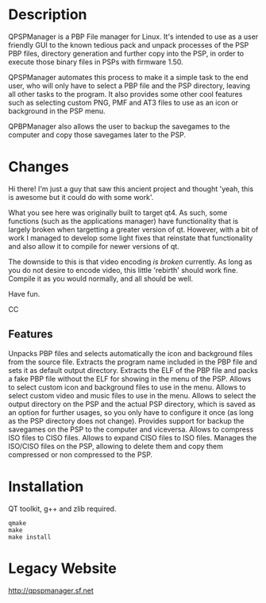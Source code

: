 # Description
QPSPManager is a PBP File manager for Linux. It's intended to use as a user friendly GUI to the known tedious pack and unpack processes of the PSP PBP files, directory generation and further copy into the PSP, in order to execute those binary files in PSPs with firmware 1.50.

QPSPManager automates this process to make it a simple task to the end user, who will only have to select a PBP file and the PSP directory, leaving all other tasks to the program. It also provides some other cool features such as selecting custom PNG, PMF and AT3 files to use as an icon or background in the PSP menu.

QPBPManager also allows the user to backup the savegames to the computer and copy those savegames later to the PSP.

# Changes

Hi there! I'm just a guy that saw this ancient project and thought 'yeah, this is awesome but it could do with some work'.

What you see here was originally built to target qt4. As such, some functions (such as the applications manager) have functionality that is largely broken when targetting a greater version of qt. However, with a bit of work I managed to develop some light fixes that reinstate that functionality and also allow it to compile for newer versions of qt.

The downside to this is that video encoding *is broken* currently. As long as you do not desire to encode video, this little 'rebirth' should work fine. Compile it as you would normally, and all should be well.

Have fun.

CC

## Features

Unpacks PBP files and selects automatically the icon and background files from the source file.
Extracts the program name included in the PBP file and sets it as default output directory.
Extracts the ELF of the PBP file and packs a fake PBP file without the ELF for showing in the menu of the PSP.
Allows to select custom icon and background files to use in the menu.
Allows to select custom video and music files to use in the menu.
Allows to select the output directory on the PSP and the actual PSP directory, which is saved as an option for further usages, so you only have to configure it once (as long as the PSP directory does not change).
Provides support for backup the savegames on the PSP to the computer and viceversa.
Allows to compress ISO files to CISO files.
Allows to expand CISO files to ISO files.
Manages the ISO/CISO files on the PSP, allowing to delete them and copy them compressed or non compressed to the PSP.

# Installation
QT toolkit, g++ and zlib required.

    qmake
    make
    make install

# Legacy Website
http://qpspmanager.sf.net
